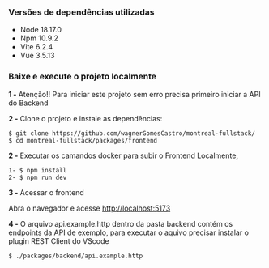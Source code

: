 

### Versões de dependências utilizadas

- Node 18.17.0
- Npm 10.9.2
- Vite 6.2.4
- Vue 3.5.13

### Baixe e execute o projeto localmente

**1 -** Atenção!! Para iniciar este projeto sem erro precisa primeiro iniciar a API do Backend

**2 -** Clone o projeto e instale as dependências:

```
$ git clone https://github.com/wagnerGomesCastro/montreal-fullstack/
$ cd montreal-fullstack/packages/frontend
```

**2 -** Executar os camandos docker para subir o Frontend Localmente,

```
1- $ npm install
2- $ npm run dev

```

**3 -** Acessar o frontend

Abra o navegador e acesse [http://localhost:5173](http://localhost:5173)

**4 -** O arquivo api.example.http dentro da pasta backend contém os endpoints da API de exemplo,
para executar o aquivo precisar instalar o plugin REST Client do VScode

```
$ ./packages/backend/api.example.http
```

